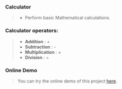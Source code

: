 ### Calculator

> * Perform basic Mathematical calculations.

### Calculator operators:

> * **Addition** : _+_
> * **Subtraction** : _-_
> * **Multiplication** : _×_
> * **Division** : _÷_

### Online Demo

> You can try the online demo of this project [here](https://codepen.io/saipavantej/pen/dyPJGRp).
